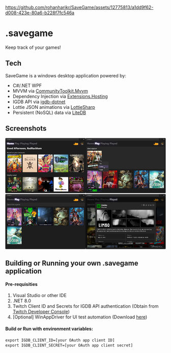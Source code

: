 https://github.com/rohanharikr/SaveGame/assets/12775813/a1dd9f62-d008-423e-80a6-b228f7fc546a

# .savegame

Keep track of your games!

## Tech

SaveGame is a windows desktop application powered by:
- C#/.NET WPF
- MVVM via [CommunityToolkit.Mvvm](https://www.nuget.org/packages/CommunityToolkit.Mvvm)
- Dependency Injection via [Extensions.Hosting](https://www.nuget.org/packages/Microsoft.Extensions.Hosting)
- IGDB API via [igdb-dotnet](https://github.com/kamranayub/igdb-dotnet)
- Lottie JSON animations via [LottieSharp](https://github.com/quicoli/LottieSharp)
- Persistent (NoSQL) data via [LiteDB](https://www.litedb.org/)

## Screenshots

<img src="./README/HomeView.png" width="50%"/><img src="./README/Search.png" width="50%"/>
<img src="./README/PlayView.png" width="50%"/><img src="./README/DetailModal.png" width="50%"/>

## Building or Running your own .savegame application

#### Pre-requisities
1. Visual Studio or other IDE
1. .NET 8.0
1. Twitch Client ID and Secrets for IGDB API authentication (Obtain from [Twitch Developer Console](https://dev.twitch.tv/console/apps))
1. [Optional] WinAppDriver for UI test automation (Download [here](https://github.com/microsoft/WinAppDriver#install--run-winappdriver](https://github.com/microsoft/WinAppDriver)))

#### Build or Run with environment variables:
```shell
export IGDB_CLIENT_ID=[your OAuth app client ID]
export IGDB_CLIENT_SECRET=[your OAuth app client secret]
```
